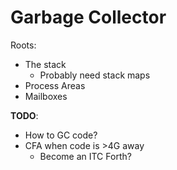 Garbage Collector
=================

Roots:

-	The stack
	-	Probably need stack maps
-	Process Areas
-	Mailboxes

**TODO**:

-	How to GC code?
-	CFA when code is >4G away
	-	Become an ITC Forth?
